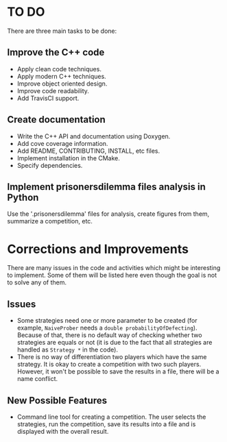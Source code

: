 # TO DO

There are three main tasks to be done:

## Improve the C++ code

- Apply clean code techniques.
- Apply modern C++ techniques.
- Improve object oriented design.
- Improve code readability.
- Add TravisCI support.

## Create documentation

- Write the C++ API and documentation using Doxygen.
- Add cove coverage information.
- Add README, CONTRIBUTING, INSTALL, etc files.
- Implement installation in the CMake.
- Specify dependencies.

## Implement prisonersdilemma files analysis in Python

Use the '.prisonersdilemma' files for analysis,
create figures from them, summarize a competition,
etc.

# Corrections and Improvements

There are many issues in the code and activities
which might be interesting to implement. Some
of them will be listed here even though the goal
is not to solve any of them.

## Issues

- Some strategies need one or more parameter to be
  created (for example, `NaiveProber` needs a
  `double probabilityOfDefecting`). Because of that,
  there is no default way of checking whether two
  strategies are equals or not (it is due to the fact
  that all strategies are handled as `Strategy *`
  in the code).
- There is no way of differentiation two players which
  have the same strategy. It is okay to create
  a competition with two such players. However, it
  won't be possible to save the results in a file,
  there will be a name conflict.

## New Possible Features

- Command line tool for creating a competition.
  The user selects the strategies, run the
  competition, save its results into a file and
  is displayed with the overall result.
